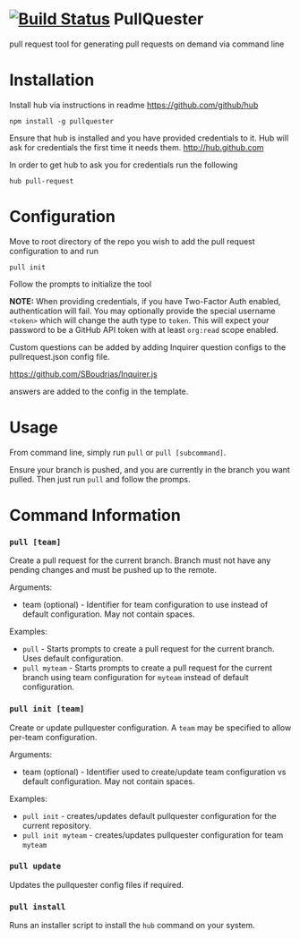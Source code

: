 [![Build Status](https://travis-ci.org/daptiv/PullQuester.svg?branch=travis)](https://travis-ci.org/daptiv/PullQuester)
PullQuester
===========

pull request tool for generating pull requests on demand via command line

Installation
============

Install hub via instructions in readme https://github.com/github/hub

```
npm install -g pullquester
```

Ensure that hub is installed and you have provided credentials to it. Hub will
ask for credentials the first time it needs them.  http://hub.github.com

In order to get hub to ask you for credentials run the following

```
hub pull-request
```


Configuration
=============

Move to root directory of the repo you wish to add the pull request configuration
to and run

```
pull init
```

Follow the prompts to initialize the tool

**NOTE:** When providing credentials, if you have Two-Factor Auth enabled, authentication will fail. You may optionally provide the special username `<token>` which will change the auth type to `token`. This will expect your password to be a GitHub API token with at least `org:read` scope enabled.

Custom questions can be added by adding Inquirer question configs to the
pullrequest.json config file.

https://github.com/SBoudrias/Inquirer.js

answers are added to the config in the template.

Usage
=====

From command line, simply run `pull` or `pull [subcommand]`.

Ensure your branch is pushed, and you are currently in the branch you want
pulled. Then just run `pull` and follow the promps.

Command Information
=====================

### `pull [team]`

Create a pull request for the current branch. Branch must not have any pending changes and must be pushed up to the remote.

Arguments:

- team (optional) - Identifier for team configuration to use instead of default configuration. May not contain spaces.

Examples:

- `pull` - Starts prompts to create a pull request for the current branch. Uses default configuration.
- `pull myteam` - Starts prompts to create a pull request for the current branch using team configuration for `myteam` instead of default configuration.

### `pull init [team]`

Create or update pullquester configuration. A `team` may be specified to allow per-team configuration.

Arguments:

- team (optional) - Identifier used to create/update team configuration vs default configuration. May not contain spaces.

Examples:

- `pull init` - creates/updates default pullquester configuration for the current repository.
- `pull init myteam` - creates/updates pullquester configuration for team `myteam`

### `pull update`

Updates the pullquester config files if required.

### `pull install`

Runs an installer script to install the `hub` command on your system.

